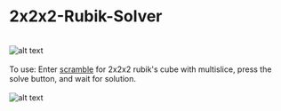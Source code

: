 # 2x2x2-Rubik-Solver
<br>![alt text](http://i65.tinypic.com/126a7wk.jpg)</br>
<br>To use: Enter [scramble](http://rubikscube.info/pravidla/scrambles/scramble_cube.htm?size=2&num=5&len=16&col=yobwrg&multi=on&subbutton=Scramble%21) for 2x2x2 rubik's cube with multislice, press the solve button, and wait for solution.</br>
<br>![alt text](http://i66.tinypic.com/53wepz.png)</br>
